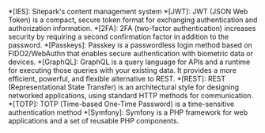 *[IES]: Sitepark's content management system
*[JWT]: JWT (JSON Web Token) is a compact, secure token format for exchanging authentication and authorization information.
*[2FA]: 2FA (two-factor authentication) increases security by requiring a second confirmation factor in addition to the password.
*[Passkeys]: Passkey is a passwordless login method based on FIDO2/WebAuthn that enables secure authentication with biometric data or devices.
*[GraphQL]: GraphQL is a query language for APIs and a runtime for executing those queries with your existing data. It provides a more efficient, powerful, and flexible alternative to REST.
*[REST]: REST (Representational State Transfer) is an architectural style for designing networked applications, using standard HTTP methods for communication.
*[TOTP]: TOTP (Time-based One-Time Password) is a time-sensitive authentication method
*[Symfony]: Symfony is a PHP framework for web applications and a set of reusable PHP components.
